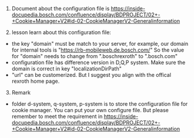 1. Document about the configuration file is
https://inside-docupedia.bosch.com/confluence/display/BDPROJECT/02+-+Cookie+Manager+V2#id-02-CookieManagerV2-Generalinformation

2. lesson learn about this configuration file:
* the key "domain" must be match to your server, for example, our domain for internal tools is "https://rb-mobileweb.de.bosch.com/"
So the value for "domain" needs to change from ".boschrexroth" to ".bosch.com"
* configuration file has difference version in D,Q,P system. Make sure the domain is correct in key "localizationDirPath"
* "url" can be customerized. But I suggest you align with the offical rexroth home page.

3. Remark
*  folder d-system, q-system, p-system is to store the configuration file for cookie manager. You can put your own configure file. But please remember to meet the requirement in https://inside-docupedia.bosch.com/confluence/display/BDPROJECT/02+-+Cookie+Manager+V2#id-02-CookieManagerV2-Generalinformation
